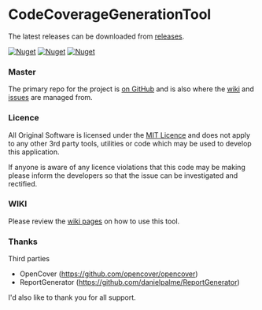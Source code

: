 # CodeCoverageGenerationTool
The latest releases can be downloaded from [releases](https://github.com/baoduy/CodeCoverageGenerationTool/releases).

[![Nuget](https://img.shields.io/nuget/dt/CodeCoverageGenerationTool.svg)](https://www.nuget.org/packages/CodeCoverageGenerationTool)
[![Nuget](https://img.shields.io/nuget/v/CodeCoverageGenerationTool.svg)](https://www.nuget.org/packages/CodeCoverageGenerationTool)
[![Nuget](https://img.shields.io/nuget/vpre/CodeCoverageGenerationTool.svg)](https://www.nuget.org/packages/CodeCoverageGenerationTool)

### Master 
The primary repo for the project is [on GitHub](https://github.com/baoduy/CodeCoverageGenerationTool) and is also where the [wiki](https://github.com/baoduy/CodeCoverageGenerationTool/wiki) and [issues](https://github.com/baoduy/CodeCoverageGenerationTool/issues) are managed from.

### Licence
All Original Software is licensed under the [MIT Licence](https://github.com/baoduy/CodeCoverageGenerationTool/blob/master/License.txt) and does not apply to any other 3rd party tools, utilities or code which may be used to develop this application.

If anyone is aware of any licence violations that this code may be making please inform the developers so that the issue can be investigated and rectified.

### WIKI
Please review the [wiki pages](https://github.com/baoduy/CodeCoverageGenerationTool/wiki) on how to use this tool.

### Thanks
Third parties

* OpenCover (https://github.com/opencover/opencover)
* ReportGenerator (https://github.com/danielpalme/ReportGenerator)

I'd also like to thank you for all support.

